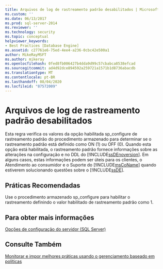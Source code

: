 ```yaml
---
title: Arquivos de log de rastreamento padrão desabilitados | Microsoft Docs
ms.custom: ''
ms.date: 06/13/2017
ms.prod: sql-server-2014
ms.reviewer: ''
ms.technology: security
ms.topic: conceptual
helpviewer_keywords:
- Best Practices [Database Engine]
ms.assetid: c27761e6-75ed-4ee4-a236-0cbc42e500a1
author: MikeRayMSFT
ms.author: mikeray
ms.openlocfilehash: 0fed8fb006427b4dda9d99c57cbabca8538efcad
ms.sourcegitcommit: ad4d92dce894592a259721a1571b1d8736abacdb
ms.translationtype: MT
ms.contentlocale: pt-BR
ms.lasthandoff: 08/04/2020
ms.locfileid: "87572009"
---
```

# <a name="default-trace-log-files-disabled"></a>Arquivos de log de rastreamento padrão desabilitados
  Esta regra verifica os valores da opção habilitada sp_configure de rastreamento padrão do procedimento armazenado para determinar se o rastreamento padrão está definido como ON (1) ou OFF (0). Quando esta opção está habilitada, o rastreamento padrão fornece informações sobre as alterações na configuração e no DDL do [!INCLUDE[ssDEnoversion](../../includes/ssdenoversion-md.md)]. Em alguns casos, estas informações podem ser úteis para os clientes, o Atendimento ao consumidor e o Suporte do [!INCLUDE[msCoName](../../includes/msconame-md.md)] quando estiverem solucionando questões sobre o [!INCLUDE[ssDE](../../includes/ssde-md.md)].  
  
## <a name="best-practices-recommendations"></a>Práticas Recomendadas  
 Use o procedimento armazenado sp_configure para habilitar o rastreamento definindo o valor habilitado de rastreamento padrão como 1.  
  
## <a name="for-more-information"></a>Para obter mais informações  
 [Opções de configuração do servidor &#40;SQL Server&#41;](../../database-engine/configure-windows/server-configuration-options-sql-server.md)  
  
## <a name="see-also"></a>Consulte Também  
 [Monitorar e impor melhores práticas usando o gerenciamento baseado em políticas](monitor-and-enforce-best-practices-by-using-policy-based-management.md)  
  
  
